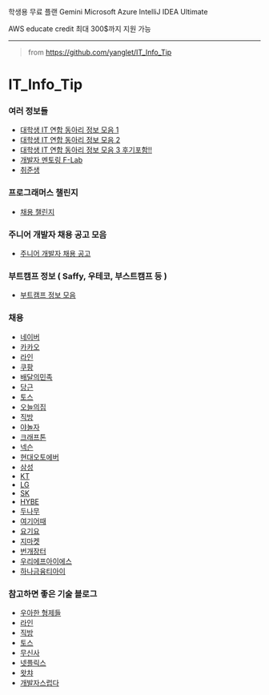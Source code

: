 
학생용 무료 플랜
Gemini
Microsoft Azure
IntelliJ IDEA Ultimate

AWS educate credit
최대 300$까지 지원 가능

---

> from https://github.com/yanglet/IT_Info_Tip
# IT_Info_Tip

### 여러 정보들
- [대학생 IT 연합 동아리 정보 모음 1](https://velog.io/@prayme/대학생-IT-연합-동아리-정보-모음-feat.-RUFree-주니어#YAPP)
- [대학생 IT 연합 동아리 정보 모음 2](https://goodantak.com/57)
- [대학생 IT 연합 동아리 정보 모음 3 후기포함!!](https://itchipmunk.tistory.com/456)
- [개발자 멘토링 F-Lab](https://github.com/f-lab-edu)
- [취준생](https://post.naver.com/viewer/postView.naver?volumeNo=33306720&memberNo=9520310&vType=VERTICAL)

### 프로그래머스 챌린지
- [채용 챌린지](https://programmers.co.kr/competitions)

### 주니어 개발자 채용 공고 모음
- [주니어 개발자 채용 공고](https://github.com/jojoldu/junior-recruit-scheduler)

### 부트캠프 정보 ( Saffy, 우테코, 부스트캠프 등 )
- [부트캠프 정보 모음](https://boottent.sayun.studio/camps)

### 채용
- [네이버](https://recruit.navercorp.com/naver/job/list/developer)
- [카카오](https://careers.kakao.com/jobs)
- [라인](https://careers.linecorp.com/ko/jobs?ca=All&ci=Seoul,Bundang&co=East%20Asia)
- [쿠팡](https://www.coupang.jobs/kr/jobs/)
- [배달의민족](https://career.woowahan.com/?jobCodes&employmentTypeCodes=&serviceSectionCodes=&careerPeriod=&keyword=&category=jobGroupCodes%3ABA005001&fbclid=IwAR1SDMBF6WjfUZ1WV-JrCYxYyAGBf92r-Au1TQ0seGgOuT0ZuAT7XUilsGg#recruit-listㅍ)
- [당근](https://team.daangn.com/jobs/)
- [토스](https://toss.im/career/jobs)
- [오늘의집](https://www.bucketplace.com/careers/?region=&team=dev)
- [직방](https://career.zigbang.com/career)
- [야놀자](https://careers.yanolja.co/content/All-Jobs/?locale=ko_KR&previewLink=true&referrerSave=false)
- [크래프톤](https://www.krafton.com/careers/jobs/)
- [넥슨](https://career.nexon.com/user/recruit/member/postList?joinCorp=NX&jobGroupCd=22&reSubj=)
- [현대오토에버](https://recruit.hyundai-autoever.com/?page=270136750)
- [삼성](https://www.samsungcareers.com/subsid/)
- [KT](https://recruit.kt.com/careers)
- [LG](https://careers.lg.com/app/job/RetrieveJobNotices.rpi)
- [SK](https://thecareers.sktelecom.com/Recruit)
- [HYBE](https://careers.hybecorp.com/go/IT/560544/?locale=ko_KR)
- [두나무](https://dunamu.com/careers/jobs?category=engineering)
- [여기어때](https://gccompany.career.greetinghr.com/)
- [요기요](https://www.wesang.com/career/apply)
- [지마켓](https://careers.gmarket.com/jobs)
- [번개장터](https://team.bgzt.co.kr/)
- [우리에프아이에스](https://woorifis.careerlink.kr/jobs)
- [하나금융티아이](https://hanati.recruiter.co.kr/app/jobnotice/list)

### 참고하면 좋은 기술 블로그
- [우아한 형제들](https://techblog.woowahan.com/)
- [라인](https://engineering.linecorp.com/ko/blog/)
- [직방](https://medium.com/zigbang)
- [토스](https://toss.tech/)
- [무신사](https://medium.com/musinsa-tech)
- [넷플릭스](https://netflixtechblog.com/)
- [왓챠](https://medium.com/watcha)
- [개발자스럽다](https://blog.gaerae.com/search/label/newsletter)